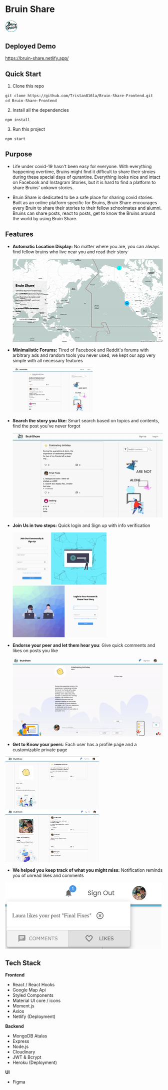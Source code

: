 # Bruin Share
<img src="./public/logo.png" alt="logo" style="zoom:15%;" width= "250"/>



## Deployed Demo

https://bruin-share.netlify.app/



## Quick Start

1. Clone this repo

```
git clone https://github.com/Tristan816la/Bruin-Share-Frontend.git
cd Bruin-Share-Frontend
```
2. Install all the dependencies

```
npm install
```
3. Run this project

```
npm start
```



## Purpose

- Life under covid-19 hasn't been easy for everyone. With everything happening overtime, Bruins might find it difficult to share their stroies during these special days of qurantine. Everything looks nice and intact on Facebook and Instagram Stories, but it is hard to find a platform to share Bruins' unkown stories.

- Bruin Share is dedicated to be a safe place for sharing covid stories. Built as an online platform specific for Bruins, Bruin Share encourages every Bruin to share their stories to their fellow schoolmates and alumni. Bruins can share posts, react to posts, get to know the Bruins around the world by using Bruin Share.



## Features

- **Automatic Location Display:** No matter where you are, you can always find fellow bruins who live near you and read their story

  <img src="./demo/landing.gif" alt="landing" style="zoom:80%;"/>



- **Minimalistic Forums:** Tired of Facebook and Reddit's forums with arbitrary ads and random tools you never used, we kept our app very simple with all necessary features

  <img src="./demo/public.png" alt="image-20201206105700875" style="zoom:25%;"/>



- **Search the story you like:** Smart search based on topics and contents, find the post you've never forgot

  <img src="./demo/search.gif" alt="search" style="zoom:100%;" />



- **Join Us in two steps:** Quick login and Sign up with info verification

  <p float="left">
    <img src="./demo/signup.png" alt="signup" width="300" />
    <img src="./demo/login.png" alt="login" width="300"  />
  </p>

- **Endorse your peer and let them hear you**: Give quick comments and likes on posts you like

  <img src="./demo/post.gif" alt="post"  />



- **Get to Know your peers**: Each user has a profile page and a customizable private page

<p float="left">
  <img src="./demo/profile.png" width="300"/>
  <img src="./demo/private.png"  width="300"/>
</p>

- **We helped you keep track of what you might miss:** Notification reminds you of unread likes and comments

<img src="./demo/notification.png" alt="notification" width="500"/>





## Tech Stack

**Frontend**

- React / React Hooks
- Google Map Api
- Styled Components 
- Material UI core / icons
- Moment.js
- Axios
- Netlify (Deployment)



**Backend**

- MongoDB Atalas
- Express
- Node.js
- Cloudinary
- JWT & Bcrypt
- Heroku (Deployment)



**UI**

- Figma
